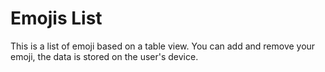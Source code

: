 # Emojis List

This is a list of emoji based on a table view. You can add and remove your emoji, the data is stored on the user's device.
